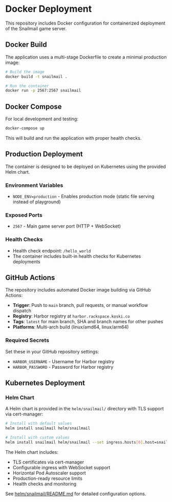 # Docker Deployment

This repository includes Docker configuration for containerized deployment of the Snailmail game server.

## Docker Build

The application uses a multi-stage Dockerfile to create a minimal production image:

```bash
# Build the image
docker build -t snailmail .

# Run the container
docker run -p 2567:2567 snailmail
```

## Docker Compose

For local development and testing:

```bash
docker-compose up
```

This will build and run the application with proper health checks.

## Production Deployment

The container is designed to be deployed on Kubernetes using the provided Helm chart.

### Environment Variables

- `NODE_ENV=production` - Enables production mode (static file serving instead of playground)

### Exposed Ports

- `2567` - Main game server port (HTTP + WebSocket)

### Health Checks

- Health check endpoint: `/hello_world`
- The container includes built-in health checks for Kubernetes deployments

## GitHub Actions

The repository includes automated Docker image building via GitHub Actions:

- **Trigger**: Push to `main` branch, pull requests, or manual workflow dispatch
- **Registry**: Harbor registry at `harbor.rackspace.koski.co`
- **Tags**: `latest` for main branch, SHA and branch names for other pushes
- **Platforms**: Multi-arch build (linux/amd64, linux/arm64)

### Required Secrets

Set these in your GitHub repository settings:

- `HARBOR_USERNAME` - Username for Harbor registry
- `HARBOR_PASSWORD` - Password for Harbor registry

## Kubernetes Deployment

### Helm Chart

A Helm chart is provided in the `helm/snailmail/` directory with TLS support via cert-manager:

```bash
# Install with default values
helm install snailmail helm/snailmail

# Install with custom values
helm install snailmail helm/snailmail --set ingress.hosts[0].host=snailmail.yourdomain.com
```

The Helm chart includes:

- TLS certificates via cert-manager
- Configurable ingress with WebSocket support
- Horizontal Pod Autoscaler support
- Production-ready resource limits
- Health checks and monitoring

See [helm/snailmail/README.md](helm/snailmail/README.md) for detailed configuration options.
